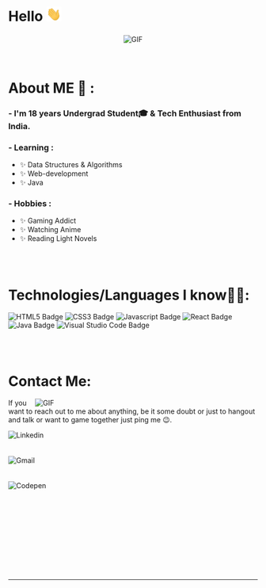 <!-- For more icons please follow  https://github.com/MikeCodesDotNET/ColoredBadges -->
<!-- For more icons please follow https://reposhub.com/javascript/css/alexandresanlim-Badges4-README-md-Profile.html -->
<!-- Or make your own badge at img.shield.io -->



# Hello <img src="https://raw.githubusercontent.com/ABSphreak/ABSphreak/master/gifs/Hi.gif" width="30px">

<div align="center">
<img hight="300" width="700" alt="GIF" align="center" src="https://github.com/foreveransh/foreveransh/blob/main/assets/208593.gif">
</div>

</br>
</br>



# About ME 💬 :

### - I'm 18 years **Undergrad Student🎓** & Tech Enthusiast from India.

### - Learning :
- ✨ Data Structures & Algorithms
- ✨ Web-development
- ✨ Java

### - Hobbies : 
- ✨ Gaming Addict
- ✨ Watching Anime
- ✨ Reading Light Novels

</br>
</br>



# Technologies/Languages I know👨‍💻:

<p align="center">
 
 ![HTML5 Badge](https://img.shields.io/badge/-HTML5-E34F26?style=for-the-badge&labelColor=white&logo=html5&logoColor=E34F26)
 ![CSS3 Badge](https://img.shields.io/badge/-CSS3-1572B6?style=for-the-badge&labelColor=white&logo=css3&logoColor=1572B6)
 ![Javascript Badge](https://img.shields.io/badge/-Javascript-F7DF1E?style=for-the-badge&labelColor=white&logo=javascript&logoColor=F7DF1E)
 ![React Badge](https://img.shields.io/badge/-React-61DAFB?style=for-the-badge&labelColor=white&logo=react&logoColor=61DAFB)
 </br>
 ![Java Badge](https://img.shields.io/badge/-Java-007396?style=for-the-badge&labelColor=white&logo=java&logoColor=007396)
 ![Visual Studio Code Badge](https://img.shields.io/badge/-VS%20Code-007ACC?style=for-the-badge&labelColor=white&logo=visual-studio-code&logoColor=007ACC)
 
</p>
</br>
</br>



# Contact Me:
  <p>
 
<!-- <img hight="320" width="450" align="right" alt="GIF" src="https://github.com/foreveransh/foreveransh/blob/main/assets/93195.gif"> -->

<img hight="320" width="450" align="right" alt="GIF" src="https://c.tenor.com/-nHXOcrpjgMAAAAC/smile-anime.gif">

If you want to reach out to me about anything, be it some doubt or just to hangout and talk or want to game together just ping me 😉.

<a href="https://www.linkedin.com/in/anshss/">
  <img align="left" alt="Linkedin" width="150" hight="100" src="https://img.shields.io/badge/LinkedIn-0077B5?style=for-the-badge&logo=linkedin&logoColor=white" />
</br>
</br>
</br>
</a>

<a href="mailto:anshsaxena4190@gmail.com">
 <img align="left" alt="Gmail" width="150" hight="100" src="https://img.shields.io/badge/Gmail-D14836?style=for-the-badge&logo=gmail&logoColor=white" />
 </br>
</br>
</br>
</a>

<a href="https://codepen.io/anshss">
  <img align="left" alt="Codepen" width="150" hight="100" src="https://img.shields.io/badge/Codepen-000000?style=for-the-badge&logo=codepen&logoColor=white" />
</br>
</br>
</br>
</a>

  </p>
 
 
 
<!-- ![Profile Views](https://komarev.com/ghpvc/?username=foreveransh)


<details>
<summary> 💥 Working on </summary>
<br>
<p align="center">
<a href="https://github.com/foreveransh/ansh.github.io">
<img src="https://github-readme-stats.vercel.app/api/pin/?username=foreveransh&repo=ansh.github.io&show_owner=true&theme=react" />
</a>&ensp;
<a href="https://github.com/foreveransh/Deep-Learning">
<img src="https://github-readme-stats.vercel.app/api/pin/?username=foreveransh&repo=Deep-Learning&show_owner=true&theme=react" />
</a>
</p>
</details> -->



</br>
</br>
</br>
</br>
</br>
</br>
</br>




*************

